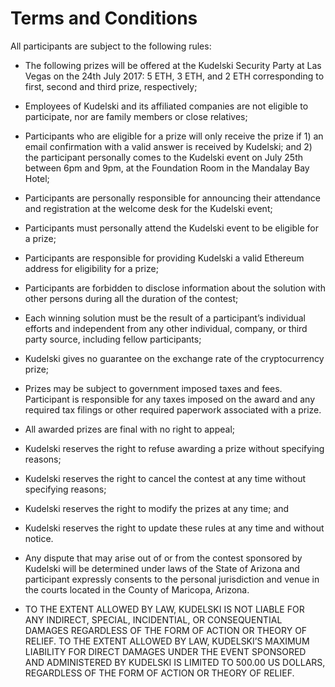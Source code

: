 # Terms and Conditions

All participants are subject to the following rules:
 
* The following prizes will be offered at the Kudelski Security Party at Las Vegas on the 24th July 2017: 5 ETH, 3 ETH, and 2 ETH corresponding to first, second and third prize, respectively;   

* Employees of Kudelski and its affiliated companies are not eligible to participate, nor are family members or close relatives;

* Participants who are eligible for a prize will only receive the prize if 1) an email confirmation with a valid answer is received by Kudelski; and 2) the participant personally comes to the Kudelski event on July 25th between 6pm and 9pm, at the Foundation Room in the Mandalay Bay Hotel;

* Participants are personally responsible for announcing their attendance and registration at the welcome desk for the Kudelski event;

* Participants must personally attend the Kudelski event to be eligible for a prize;
                
* Participants are responsible for providing Kudelski a valid Ethereum address for eligibility for a prize;

* Participants are forbidden to disclose information about the solution with other persons during all the duration of the contest;

* Each winning solution must be the result of a participant’s individual efforts and independent from any other individual, company, or third party source, including fellow participants;

* Kudelski gives no guarantee on the exchange rate of the cryptocurrency prize;

* Prizes may be subject to government imposed taxes and fees.  Participant is responsible for any taxes imposed on the award and any required tax filings or other required paperwork associated with a prize.

* All awarded prizes are final with no right to appeal;

* Kudelski reserves the right to refuse awarding a prize without specifying reasons;

* Kudelski reserves the right to cancel the contest at any time without specifying reasons;

* Kudelski reserves the right to modify the prizes at any time; and

* Kudelski reserves the right to update these rules at any time and without notice.
 
* Any dispute that may arise out of or from the contest sponsored by Kudelski will be determined under laws of the State of Arizona and participant expressly consents to the personal jurisdiction and venue in the courts located in the County of Maricopa, Arizona.
 
* TO THE EXTENT ALLOWED BY LAW, KUDELSKI IS NOT LIABLE FOR ANY INDIRECT, SPECIAL, INCIDENTIAL, OR CONSEQUENTIAL DAMAGES REGARDLESS OF THE FORM OF ACTION OR THEORY OF RELIEF.  TO THE EXTENT ALLOWED BY LAW, KUDELSKI’S MAXIMUM LIABILITY FOR DIRECT DAMAGES UNDER THE EVENT SPONSORED AND ADMINISTERED BY KUDELSKI IS LIMITED TO 500.00 US DOLLARS, REGARDLESS OF THE FORM OF ACTION OR THEORY OF RELIEF.
